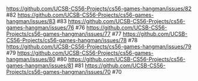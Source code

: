 https://github.com/UCSB-CS56-Projects/cs56-games-hangman/issues/82  #82
https://github.com/UCSB-CS56-Projects/cs56-games-hangman/issues/83  #83
https://github.com/UCSB-CS56-Projects/cs56-games-hangman/issues/76  #76
https://github.com/UCSB-CS56-Projects/cs56-games-hangman/issues/77  #77
https://github.com/UCSB-CS56-Projects/cs56-games-hangman/issues/78  #78
https://github.com/UCSB-CS56-Projects/cs56-games-hangman/issues/79  #79
https://github.com/UCSB-CS56-Projects/cs56-games-hangman/issues/80  #80
https://github.com/UCSB-CS56-Projects/cs56-games-hangman/issues/81  #81
https://github.com/UCSB-CS56-Projects/cs56-games-hangman/issues/70  #70


